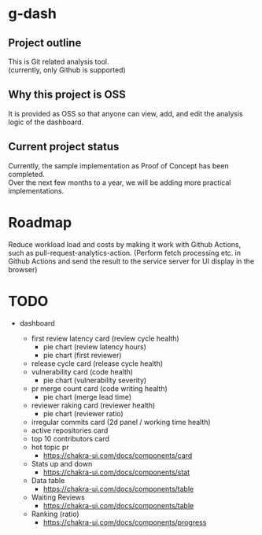 # g-dash

## Project outline

This is Git related analysis tool.  
(currently, only Github is supported)

## Why this project is OSS

It is provided as OSS so that anyone can view, add, and edit the analysis logic of the dashboard.

## Current project status

Currently, the sample implementation as Proof of Concept has been completed.  
Over the next few months to a year, we will be adding more practical implementations.

# Roadmap

Reduce workload load and costs by making it work with Github Actions, such as pull-request-analytics-action.
(Perform fetch processing etc. in Github Actions and send the result to the service server for UI display in the browser)

# TODO

- dashboard

  - first review latency card (review cycle health)
    - pie chart (review latency hours)
    - pie chart (first reviewer)
  - release cycle card (release cycle health)
  - vulnerability card (code health)
    - pie chart (vulnerability severity)
  - pr merge count card (code writing health)
    - pie chart (merge lead time)
  - reviewer raking card (reviewer health)
    - pie chart (reviewer ratio)
  - irregular commits card (2d panel / working time health)
  - active repositories card
  - top 10 contributors card
  - hot topic pr
    - https://chakra-ui.com/docs/components/card
  - Stats up and down
    - https://chakra-ui.com/docs/components/stat
  - Data table
    - https://chakra-ui.com/docs/components/table
  - Waiting Reviews
    - https://chakra-ui.com/docs/components/table
  - Ranking (ratio)
    - https://chakra-ui.com/docs/components/progress
